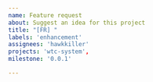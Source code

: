 ```yaml
---
name: Feature request
about: Suggest an idea for this project
title: "[FR] "
labels: 'enhancement'
assignees: 'hawkkiller'
projects: 'wtc-system',
milestone: '0.0.1'

---
```

